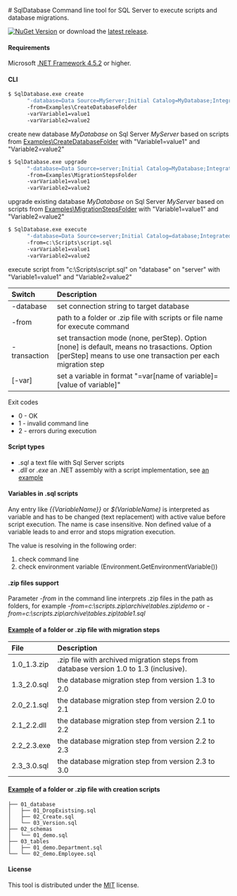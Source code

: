 ﻿﻿# SqlDatabase
Command line tool for SQL Server to execute scripts and database migrations.

[![NuGet Version](https://img.shields.io/nuget/v/SqlDatabase.svg?style=flat-square)](https://www.nuget.org/packages/SqlDatabase/) or download the [latest release](https://github.com/max-ieremenko/SqlDatabase/releases).

#### Requirements

Microsoft [.NET Framework 4.5.2](https://www.microsoft.com/en-us/download/details.aspx?id=42642) or higher.

#### CLI
```bash
$ SqlDatabase.exe create
      "-database=Data Source=MyServer;Initial Catalog=MyDatabase;Integrated Security=True"
      -from=Examples\CreateDatabaseFolder
      -varVariable1=value1
      -varVariable2=value2
```
create new database *MyDatabase* on Sql Server *MyServer* based on scripts from [Examples\CreateDatabaseFolder](https://github.com/max-ieremenko/SqlDatabase/tree/master/Examples/CreateDatabaseFolder) with "Variable1=value1" and "Variable2=value2"


```bash
$ SqlDatabase.exe upgrade
      "-database=Data Source=server;Initial Catalog=MyDatabase;Integrated Security=True"
      -from=Examples\MigrationStepsFolder
      -varVariable1=value1
      -varVariable2=value2
```
upgrade existing database *MyDatabase* on Sql Server *MyServer* based on scripts from [Examples\MigrationStepsFolder](https://github.com/max-ieremenko/SqlDatabase/tree/master/Examples/MigrationStepsFolder) with "Variable1=value1" and "Variable2=value2"

```bash
$ SqlDatabase.exe execute
      "-database=Data Source=server;Initial Catalog=database;Integrated Security=True"
      -from=c:\Scripts\script.sql
      -varVariable1=value1
      -varVariable2=value2
```
execute script from "c:\Scripts\script.sql" on "database" on "server" with "Variable1=value1" and "Variable2=value2"

|Switch|Description|
|:--|:----------|
|-database|set connection string to target database|
|-from|path to a folder or .zip file with scripts or file name for execute command|
|-transaction|set transaction mode (none, perStep). Option [none] is default, means no trasactions. Option [perStep] means to use one transaction per each migration step|
|[-var]|set a variable in format "=var[name of variable]=[value of variable]"|

Exit codes
* 0 - OK
* 1 - invalid command line
* 2 - errors during execution

#### Script types
- *.sql* a text file with Sql Server scripts
- *.dll* or *.exe* an .NET assembly with a script implementation, see [an example](https://github.com/max-ieremenko/SqlDatabase/tree/master/Examples/CSharpMirationStep)

#### Variables in .sql scripts
Any entry like *{{VariableName}}* or *$(VariableName)* is interpreted as variable and has to be changed (text replacement) with active value before script execution. The name is case insensitive.
Non defined value of a variable leads to and error and stops migration execution.

The value is resolving in the following order:
1. check command line
2. check environment variable (Environment.GetEnvironmentVariable())

#### .zip files support
Parameter *-from* in the command line interprets .zip files in the path as folders, for example
*-from=c:\scripts.zip\archive\tables.zip\demo* or *-from=c:\scripts.zip\archive\tables.zip\table1.sql*

#### [Example](https://github.com/max-ieremenko/SqlDatabase/tree/master/Examples/MigrationStepsFolder/) of a folder or .zip file with migration steps
|File|Description|
|:--|:----------|
|1.0_1.3.zip|.zip file with archived migration steps from database version 1.0 to 1.3 (inclusive).|
|1.3_2.0.sql|the database migration step from version 1.3 to 2.0|
|2.0_2.1.sql|the database migration step from version 2.0 to 2.1|
|2.1_2.2.dll|the database migration step from version 2.1 to 2.2|
|2.2_2.3.exe|the database migration step from version 2.2 to 2.3|
|2.3_3.0.sql|the database migration step from version 2.3 to 3.0|

#### [Example](https://github.com/max-ieremenko/SqlDatabase/tree/master/Examples/CreateDatabaseFolder/) of a folder or .zip file with creation scripts
```
├── 01_database
│   ├── 01_DropExistsing.sql
│   ├── 02_Create.sql
│   └── 03_Version.sql
├── 02_schemas
│   └── 01_demo.sql
├── 03_tables
│   ├── 01_demo.Department.sql
└── └── 02_demo.Employee.sql
```

#### License
This tool is distributed under the [MIT](https://github.com/max-ieremenko/SqlDatabase/tree/master/LICENSE) license.
